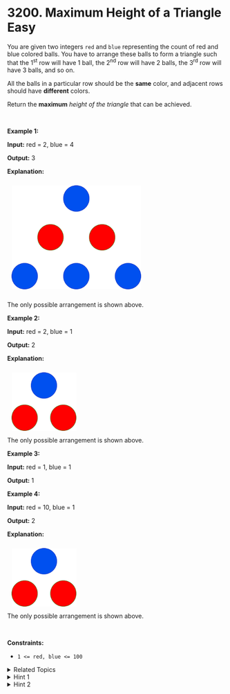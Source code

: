 
# 3200. Maximum Height of a Triangle<br> Easy

<p>You are given two integers <code>red</code> and <code>blue</code> representing the count of red and blue colored balls. You have to arrange these balls to form a triangle such that the 1<sup>st</sup> row will have 1 ball, the 2<sup>nd</sup> row will have 2 balls, the 3<sup>rd</sup> row will have 3 balls, and so on.</p>

<p>All the balls in a particular row should be the <strong>same</strong> color, and adjacent rows should have <strong>different</strong> colors.</p>

<p>Return the <strong>maximum</strong><em> height of the triangle</em> that can be achieved.</p>

<p>&nbsp;</p>
<p><strong class="example">Example 1:</strong></p>

<div class="example-block">
<p><strong>Input:</strong> <span class="example-io">red = 2, blue = 4</span></p>

<p><strong>Output:</strong> 3</p>

<p><strong>Explanation:</strong></p>

<p><img alt="" src="./assets/image1.png" style="width: 300px; height: 240px; padding: 10px;" /></p>

<p>The only possible arrangement is shown above.</p>
</div>

<p><strong class="example">Example 2:</strong></p>

<div class="example-block">
<p><strong>Input:</strong> <span class="example-io">red = 2, blue = 1</span></p>

<p><strong>Output:</strong> <span class="example-io">2</span></p>

<p><strong>Explanation:</strong></p>

<p><img alt="" src="./assets/image2.png" style="width: 150px; height: 135px; padding: 10px;" /><br />
The only possible arrangement is shown above.</p>
</div>

<p><strong class="example">Example 3:</strong></p>

<div class="example-block">
<p><strong>Input:</strong> <span class="example-io">red = 1, blue = 1</span></p>

<p><strong>Output:</strong> <span class="example-io">1</span></p>
</div>

<p><strong class="example">Example 4:</strong></p>

<div class="example-block">
<p><strong>Input:</strong> <span class="example-io">red = 10, blue = 1</span></p>

<p><strong>Output:</strong> <span class="example-io">2</span></p>

<p><strong>Explanation:</strong></p>

<p><img alt="" src="./assets/image3.png" style="width: 150px; height: 135px; padding: 10px;" /><br />
The only possible arrangement is shown above.</p>
</div>

<p>&nbsp;</p>
<p><strong>Constraints:</strong></p>

<ul>
	<li><code>1 &lt;= red, blue &lt;= 100</code></li>
</ul>


<details>

<summary> Related Topics </summary>

-	`Array`
-	`Enumeration`

</details>


<details>
<summary> Hint 1 </summary>
Count the max height using both possibilities. That is, red ball as top and blue ball as top.
</details>

<details>
<summary> Hint 2 </summary>
For counting the max height, use a simple for loop and remove the number of balls required at this level.
</details>